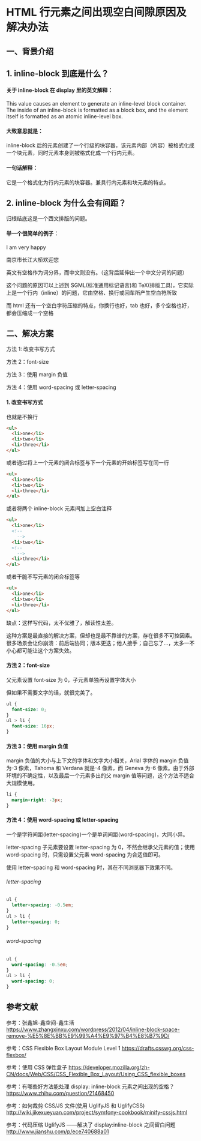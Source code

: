 # HTML 行元素之间出现空白间隙原因及解决办法

## 一、背景介绍

## 1. inline-block 到底是什么？

#### 关于 inline-block 在 display 里的英文解释：

This value causes an element to generate an inline-level block container. The inside of an inline-block is formatted as a block box, and the element itself is formatted as an atomic inline-level box.

#### 大致意思就是：

inline-block 后的元素创建了一个行级的块容器，该元素内部（内容）被格式化成一个块元素，同时元素本身则被格式化成一个行内元素。

#### 一句话解释：

它是一个格式化为行内元素的块容器。兼具行内元素和块元素的特点。

## 2. inline-block 为什么会有间距？

归根结底这是一个西文排版的问题。

#### 举一个很简单的例子：

I am very happy

南京市长江大桥欢迎您

英文有空格作为词分界，而中文则没有。（这背后延伸出一个中文分词的问题）

这个问题的原因可以上述到 SGML(标准通用标记语言)和 TeX(排版工具)，它实际上是一个行内（inline）的问题，它由空格、换行或回车所产生空白符所致

而 html 还有一个空白字符压缩的特点，你换行也好，tab 也好，多个空格也好，都会压缩成一个空格

## 二、解决方案

方法 1: 改变书写方式

方法 2：font-size

方法 3：使用 margin 负值

方法 4：使用 word-spacing 或 letter-spacing

#### 1. 改变书写方式

也就是不换行

```html
<ul>
  <li>one</li>
  <li>two</li>
  <li>three</li>
</ul>
```

或者通过将上一个元素的闭合标签与下一个元素的开始标签写在同一行

```html
<ul>
  <li>one</li>
  <li>two</li>
  <li>three</li>
</ul>
```

或者将两个 inline-block 元素间加上空白注释

```html
<ul>
  <li>one</li>
  <!--  
    -->
  <li>two</li>
  <!--  
    -->
  <li>three</li>
</ul>
```

或者干脆不写元素的闭合标签等

```html
<ul>
  <li>one</li>
  <li>two</li>
  <li>three</li>
</ul>
```

缺点：这样写代码，太不优雅了，解读性太差。

这种方案是最直接的解决方案，但却也是最不靠谱的方案，存在很多不可控因素。 很多场景会让你崩溃：前后端协同；版本更迭；他人接手；自己忘了...，太多一不小心都可能让这个方案失效。

#### 方法 2：font-size

父元素设置 font-size 为 0，子元素单独再设置字体大小

但如果不需要文字的话，就很完美了。

```css
ul {
  font-size: 0;
}
ul > li {
  font-size: 16px;
}
```

#### 方法 3：使用 margin 负值

margin 负值的大小与上下文的字体和文字大小相关，Arial 字体的 margin 负值为-3 像素，Tahoma 和 Verdana 就是-4 像素，而 Geneva 为-6 像素。由于外部环境的不确定性，以及最后一个元素多出的父 margin 值等问题，这个方法不适合大规模使用。

```css
li {
  margin-right: -3px;
}
```

#### 方法 4：使用 word-spacing 或 letter-spacing

一个是字符间距(letter-spacing)一个是单词间距(word-spacing)，大同小异。

letter-spacing 子元素要设置 letter-spacing 为 0，不然会继承父元素的值；使用 word-spacing 时，只需设置父元素 word-spacing 为合适值即可。

使用 letter-spacing 和 word-spacing 时，其在不同浏览器下效果不同。

###### letter-spacing

```css
ul {
  letter-spacing: -0.5em;
}
ul > li {
  letter-spacing: 0;
}
```

###### word-spacing

```css
ul {
  word-spacing: -0.5em;
}
ul > li {
  word-spacing: 0;
}
```

## 参考文献

参考：张鑫旭-鑫空间-鑫生活
https://www.zhangxinxu.com/wordpress/2012/04/inline-block-space-remove-%E5%8E%BB%E9%99%A4%E9%97%B4%E8%B7%9D/

参考：CSS Flexible Box Layout Module Level 1
https://drafts.csswg.org/css-flexbox/

参考：使用 CSS 弹性盒子
https://developer.mozilla.org/zh-CN/docs/Web/CSS/CSS_Flexible_Box_Layout/Using_CSS_flexible_boxes

参考：有哪些好方法能处理 display: inline-block 元素之间出现的空格？
https://www.zhihu.com/question/21468450

参考：如何裁剪 CSS/JS 文件(使用 UglifyJS 和 UglifyCSS)
http://wiki.jikexueyuan.com/project/symfony-cookbook/minify-cssjs.html

参考：代码压缩 UglifyJS ——解决了 display:inline-block 之间留白问题
http://www.jianshu.com/p/ece740688a01
